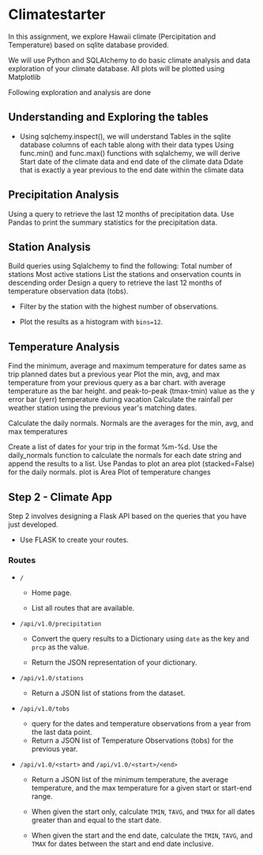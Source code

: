 # Climatestarter
In this assignment, we explore Hawaii climate (Percipitation and Temperature) based on sqlite database provided.

We will use Python and SQLAlchemy to do basic climate analysis and data exploration of your climate database. All plots will be plotted using Matplotlib

Following exploration and analysis are done

## Understanding and Exploring  the tables

* Using sqlchemy.inspect(), we will understand
      Tables in the sqlite database
      columns of each table along with their data types
      Using func.min() and func.max() functions with sqlalchemy, we will derive
      Start date of the climate data and end date of the climate data
      Ddate that is exactly a year previous to the end date within the climate data

## Precipitation Analysis 
Using a query to retrieve the last 12 months of precipitation data. 
Use Pandas to print the summary statistics for the precipitation data.

## Station Analysis

Build queries using Sqlalchemy to find the following:
Total number of stations
Most active stations
List the stations and onservation counts in descending order
Design a query to retrieve the last 12 months of temperature observation data (tobs).

  * Filter by the station with the highest number of observations.

  * Plot the results as a histogram with `bins=12`.

## Temperature Analysis

Find the minimum, average and maximum temperature for dates same as trip planned dates 
but a previous year
Plot the min, avg, and max temperature from your previous query as a bar chart.
with average temperature as the bar height.
and peak-to-peak (tmax-tmin) value as the y error bar (yerr)
temperature during vacation
Calculate the rainfall per weather station using the previous year's matching dates.

Calculate the daily normals. Normals are the averages for the min, avg, and max temperatures

Create a list of dates for your trip in the format %m-%d. Use the daily_normals function to calculate the normals for each date string and append the results to a list.
Use Pandas to plot an area plot (stacked=False) for the daily normals.
plot is Area Plot of temperature changes

## Step 2 - Climate App

Step 2 involves designing a Flask API based on the queries that you have just developed.

* Use FLASK to create your routes.

### Routes

* `/`

  * Home page.

  * List all routes that are available.

* `/api/v1.0/precipitation`

  * Convert the query results to a Dictionary using `date` as the key and `prcp` as the value.

  * Return the JSON representation of your dictionary.

* `/api/v1.0/stations`

  * Return a JSON list of stations from the dataset.

* `/api/v1.0/tobs`
  * query for the dates and temperature observations from a year from the last data point.
  * Return a JSON list of Temperature Observations (tobs) for the previous year.

* `/api/v1.0/<start>` and `/api/v1.0/<start>/<end>`

  * Return a JSON list of the minimum temperature, the average temperature, and the max temperature 
  for a given start or start-end range.

  * When given the start only, calculate `TMIN`, `TAVG`, and `TMAX` for all dates greater than and 
  equal to the start date.

  * When given the start and the end date, calculate the `TMIN`, `TAVG`, and `TMAX` for dates 
  between the start and end date inclusive.

